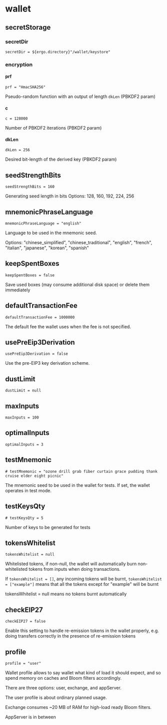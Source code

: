 
# wallet 

## secretStorage
### secretDir
```
secretDir = ${ergo.directory}"/wallet/keystore"
```
### encryption
#### prf
```
prf = "HmacSHA256"
```

Pseudo-random function with an output of length `dkLen` (PBKDF2 param)

#### c
```
c = 128000
```
Number of PBKDF2 iterations (PBKDF2 param)
#### dkLen
```
dkLen = 256
```

Desired bit-length of the derived key (PBKDF2 param)
## seedStrengthBits
```
seedStrengthBits = 160
```

Generating seed length in bits
Options: 128, 160, 192, 224, 256


## mnemonicPhraseLanguage
```
mnemonicPhraseLanguage = "english"
```

Language to be used in the mnemonic seed.

Options: "chinese_simplified", "chinese_traditional", "english", "french", "italian", "japanese", "korean", "spanish"


## keepSpentBoxes
```
keepSpentBoxes = false
```
Save used boxes (may consume additional disk space) or delete them immediately
## defaultTransactionFee
```
defaultTransactionFee = 1000000
```

The default fee the wallet uses when the fee is not specified.

## usePreEip3Derivation
```
usePreEip3Derivation = false
```

Use the pre-EIP3 key derivation scheme.

## dustLimit
```
dustLimit = null
```
## maxInputs
```
maxInputs = 100
```

## optimalInputs
```
optimalInputs = 3
```
## testMnemonic
```
# testMnemonic = "ozone drill grab fiber curtain grace pudding thank cruise elder eight picnic"
```
The mnemonic seed to be used in the wallet for tests. If set, the wallet operates in test mode.

## testKeysQty
```
# testKeysQty = 5
```
Number of keys to be generated for tests

## tokensWhitelist
```
tokensWhitelist = null
```

Whitelisted tokens, if non-null, the wallet will automatically burn non-whitelisted tokens from inputs when doing transactions.

If `tokensWhitelist = []`, any incoming tokens will be burnt, `tokensWhitelist = ["example"]` means that all the tokens except for "example" will be burnt

tokensWhitelist = null means no tokens burnt automatically
## checkEIP27
```
checkEIP27 = false
```
Enable this setting to handle re-emission tokens in the wallet properly,
e.g. doing transfers correctly in the presence of re-emission tokens
## profile
```
profile = "user"
```

Wallet profile allows to say wallet what kind of load it should expect, and so spend memory on caches and Bloom filters accordingly.

There are three options: user, exchange, and appServer.

The user profile is about ordinary planned usage.

Exchange consumes ~20 MB of RAM for high-load ready Bloom filters.

AppServer is in between
